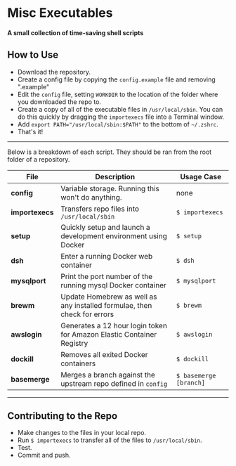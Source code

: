 # Misc Executables
#### A small collection of time-saving shell scripts

## How to Use
- Download the repository.
- Create a config file by copying the `config.example` file and removing ".example"
- Edit the `config` file, setting `WORKDIR` to the location of the folder where you downloaded the repo to.
- Create a copy of all of the executable files in `/usr/local/sbin`. You can do this quickly by dragging the `importexecs` file into a Terminal window.
- Add `export PATH="/usr/local/sbin:$PATH"` to the bottom of `~/.zshrc`.
- That's it!

---

Below is a breakdown of each script. They should be ran from the root folder of a repository.

| File | Description | Usage Case |
| --- | --- | --- |
| __config__ | Variable storage. Running this won't do anything. | none |
| __importexecs__ | Transfers repo files into `/usr/local/sbin` | `$ importexecs` |
| __setup__ | Quickly setup and launch a development environment using Docker | `$ setup` |
| __dsh__ | Enter a running Docker web container | `$ dsh` |
| __mysqlport__ | Print the port number of the running mysql Docker container | `$ mysqlport` |
| __brewm__ | Update Homebrew as well as any installed formulae, then check for errors | `$ brewm` |
| __awslogin__ | Generates a 12 hour login token for Amazon Elastic Container Registry | `$ awslogin` |
| __dockill__ | Removes all exited Docker containers | `$ dockill` |
| __basemerge__ | Merges a branch against the upstream repo defined in `config` | `$ basemerge [branch]` |

---

## Contributing to the Repo
- Make changes to the files in your local repo.
- Run `$ importexecs` to transfer all of the files to `/usr/local/sbin`.
- Test.
- Commit and push.
